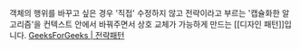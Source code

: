 객체의 행위를 바꾸고 싶은 경우 '직접' 수정하지 않고 전략이라고 부르는 '캡슐화한 알고리즘'을 컨텍스트 안에서 바꿔주면서 상호 교체가 가능하게 만드는 [[디자인 패턴]]입니다.
[GeeksForGeeks | 전략패턴](https://www.geeksforgeeks.org/strategy-pattern-set-2/)
